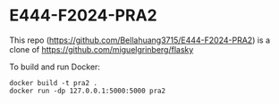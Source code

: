 # E444-F2024-PRA2

This repo (https://github.com/Bellahuang3715/E444-F2024-PRA2) is a clone of
https://github.com/miguelgrinberg/flasky

To build and run Docker:

```
docker build -t pra2 .
docker run -dp 127.0.0.1:5000:5000 pra2
```
